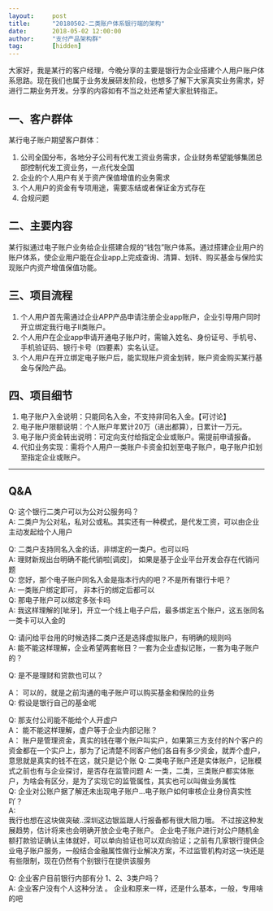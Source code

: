 ```yaml
---  
layout:     post   
title:      "20180502-二类账户体系银行端的架构"  
date:       2018-05-02 12:00:00  
author:     "支付产品架构群"  
tag:		[hidden] 
--- 
```


   
大家好，我是某行的客户经理，今晚分享的主要是银行为企业搭建个人用户账户体系思路。现在我们也属于业务发展研发阶段，也想多了解下大家真实业务需求，好进行二期业务开发。分享的内容如有不当之处还希望大家批转指正。  
   
## 一、客户群体
   
某行电子账户期望客户群体：  
1. 公司全国分布，各地分子公司有代发工资业务需求，企业财务希望能够集团总部控制代发工资业务，一点代发全国  
2. 企业的个人用户有关于资产保值增值的业务需求   
3. 个人用户的资金有专项用途，需要冻结或者保证金方式存在   
4. 合规问题  
   
   
## 二、主要内容  

某行拟通过电子账户业务给企业搭建合规的“钱包”账户体系。通过搭建企业用户的账户体系，使企业用户能在企业app上完成查询、清算、划转、购买基金与保险实现账户内资产增值保值功能。  
   
## 三、项目流程  

1. 个人用户首先需通过企业APP产品申请注册企业app账户，企业引导用户同时开立绑定我行电子Ⅱ类账户。  
2. 个人用户在企业app申请开通电子账户时，需输入姓名、身份证号、手机号、手机验证码、银行卡号（四要素）实名认证。   
3. 个人用户在开立绑定电子账户后，能实现账户资金划转，账户资金购买某行基金与保险产品。  

## 四、项目细节   

1. 电子账户入金说明：只能同名入金，不支持非同名入金。【可讨论】 
2. 电子账户限额说明：个人账户年累计20万（进出都算），日累计一万元。   
3. 电子账户资金转出说明：可定向支付给指定企业或账户。需提前申请报备。   
4. 代扣业务实现：需将个人用户一类账户卡资金扣划至电子账户，电子账户扣划至指定企业或账户。  
   
---

## Q&A

Q: 这个银行二类户可以为公对公服务吗？  
A: 二类户为公对私，私对公或私。其实还有一种模式，是代发工资，可以由企业主动发起给个人用户  
   
   
Q: 二类户支持同名入金的话，非绑定的一类户。也可以吗  
A:  理财新规出台明确不能代销啦[调皮]， 如果是基于企业平台开发会存在代销问题  
Q: 您好，那个电子账户同名入金是指本行内的吧？不是所有银行卡吧？     
A: 一类账户绑定即可，  非本行的绑定后都可以  
Q: 那电子账户可以绑定多张卡吗  
A: 我这样理解的[呲牙]，开立一个线上电子户后，最多绑定五个账户，这五张同名一类卡可以入金的  



   
Q: 请问给平台用的时候选择二类户还是选择虚拟账户，有明确的规则吗  
A: 能不能这样理解，企业希望两套帐目？一套为企业虚拟记账，一套为电子账户的？     


   
Q: 是不是理财和贷款也可以？  

A： 可以的，就是之前沟通的电子账户可以购买基金和保险的业务  
Q: 假设是银行自己的基金呢  
      

   
Q: 那支付公司能不能给个人开虚户  
A： 能不能这样理解，虚户等于企业内部记账？     
A： 账户是管理资金，真实的钱在哪个账户叫实户，如果第三方支付的N个客户的资金都在一个实户上，那为了记清楚不同客户他们各自有多少资金，就弄个虚户，意思就是真实的钱不在这，就只是记个账
Q: 二类电子账户还是实体账户，记账模式之前也有与企业探讨，是否存在监管问题
A: 一类，二类，三类账户都实体账户，为啥会有区分，是为了实现它的监管属性，其实也可以叫做业务属性  
Q: 企业对公账户据了解还未出现电子账户...电子账户如何审核企业身份真实性吖？  
A:       
我行也想在这块做突破..深圳这边银监跟人行报备都有很大阻力哦。
不过按这种发展趋势，估计将来也会明确开放企业电子账户。
企业电子账户进行对公户随机金额打款验证确认主体就好，可以单向验证也可以双向验证；之前有几家银行提供企业电子账户服务，一般结合金融属性做行业解决方案，不过监管机构对这一块还是有些限制，现在仍然有个别银行在提供该服务  
   

Q: 企业客户目前银行内部有分 1、2、3类户吗？  
A: 企业客户没有个人这种分法 。 企业和原来一样，还是什么基本，一般，专用啥的吧  

